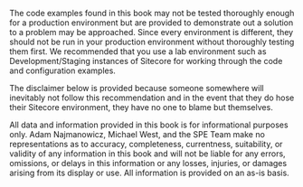 The code examples found in this book may not be tested thoroughly enough for a production environment but are provided to demonstrate out a solution to a problem may be approached. Since every environment is different, they should not be run in your production environment without thoroughly testing them first. We recommended that you use a lab environment such as Development/Staging instances of Sitecore for working through the code and configuration examples.

The disclaimer below is provided because someone somewhere will inevitably not follow this recommendation and in the event that they do hose their Sitecore environment, they have no one to blame but themselves.

All data and information provided in this book is for informational purposes only. Adam Najmanowicz, Michael West, and the SPE Team make no representations as to accuracy, completeness, currentness, suitability, or validity of any information in this book and will not be liable for any errors, omissions, or delays in this information or any losses, injuries, or damages arising from its display or use. All information is provided on an as-is basis.